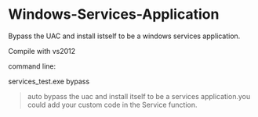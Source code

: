 # Windows-Services-Application
Bypass the UAC and install istself to be a windows services application.

Compile with vs2012

command line:

services_test.exe bypass 

>auto bypass the uac and install itself to be a services application.you could add your custom code in the Service function.
